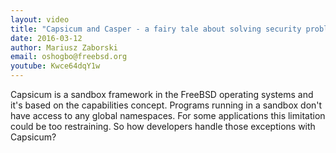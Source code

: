 ```yaml
---
layout: video
title: "Capsicum and Casper - a fairy tale about solving security problems"
date: 2016-03-12
author: Mariusz Zaborski
email: oshogbo@freebsd.org
youtube: Kwce64dqY1w
---
```

Capsicum is a sandbox framework in the FreeBSD operating systems and it's based on the capabilities concept. Programs running in a sandbox don't have access to any global namespaces. For some applications this limitation could be too restraining. So how developers handle those exceptions with Capsicum?
